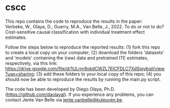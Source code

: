 # cscc
This repo contains the code to reproduce the results in the paper:  
Verbeke, W., Olaya, D., Guerry, M.A., Van Belle, J., 2022.
To do or not to do? Cost-sensitive causal classification with individual treatment effect estimates.

Follow the steps below to reproduce the reported results:
(1) fork this repo to create a local copy on your computer;
(2) download the folders 'datasets' and 'models' containing the (raw) data and pretrained ITE estimates, respectively, via this link: https://drive.google.com/file/d/1ULrnr8okdCWZL7ElCFDLC7XdSiqybqjl/view?usp=sharing;
(3) add these folders to your local copy of this repo;
(4) you should now be able to reproduce the results by running the main.py script.

The code has been developed by Diego Olaya, Ph.D. (https://github.com/daolayal).
If you experience any problems, you can contact Jente Van Belle via jente.vanbelle@kuleuven.be.
